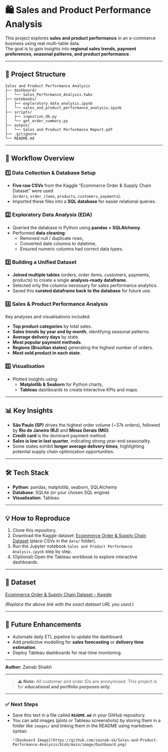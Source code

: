 # 🛍️ Sales and Product Performance Analysis

This project explores **sales and product performance** in an e-commerce business using real multi-table data.  
The goal is to gain insights into **regional sales trends, payment preferences, seasonal patterns, and product performance**.

---

## 📂 Project Structure

```
Sales and Product Performance Analysis
├── dashboard/
│   └── Sales_Performance_Analysis.twbx
├── notebooks/
│   ├── exploratory_data_analysis.ipynb
│   └── sales_and_product_performance_analysis.ipynb
├── scripts/
│   ├── ingestion_db.py
│   └── get_order_summary.py
├── output/
│   └── Sales and Product Performance Report.pdf
├── .gitignore
└── README.md
```

---

## 🚀 Workflow Overview

### 1️⃣ Data Collection & Database Setup

- **Five raw CSVs** from the Kaggle “Ecommerce Order & Supply Chain Dataset” were used  
  (`orders`, `order_items`, `products`, `customers`, `payments`).
- Imported these files into a **SQL database** for easier relational queries.

### 2️⃣ Exploratory Data Analysis (EDA)

- Queried the database in Python using **pandas + SQLAlchemy**.
- Performed **data cleaning**:
  - Removed null / duplicate rows,
  - Converted date columns to datetime,
  - Ensured numeric columns had correct data types.

### 3️⃣ Building a Unified Dataset

- **Joined multiple tables** (orders, order items, customers, payments, products) to create a single **analysis-ready dataframe**.
- Selected only the columns necessary for sales performance analytics.
- Saved this **curated dataframe back to the database** for future use.

### 4️⃣ Sales & Product Performance Analysis

Key analyses and visualisations included:

- **Top product categories** by total sales.
- **Sales trends by year and by month**, identifying seasonal patterns.
- **Average delivery days** by state.
- **Most popular payment methods**.
- **Regions (Brazilian states)** generating the highest number of orders.
- **Most sold product in each state**.

### 5️⃣ Visualisation

- Plotted insights using:
  - **Matplotlib & Seaborn** for Python charts,
  - **Tableau** dashboards to create interactive KPIs and maps.

---

## 📊 Key Insights

- **São Paulo (SP)** drives the highest order volume (~37k orders), followed by **Rio de Janeiro (RJ)** and **Minas Gerais (MG)**.
- **Credit card** is the dominant payment method.
- **Sales is low in last quarter**, indicating strong year-end seasonality.
- Some states exhibit **longer average delivery times**, highlighting potential supply chain optimization opportunities.

---

## 🛠️ Tech Stack

- **Python**: pandas, matplotlib, seaborn, SQLAlchemy
- **Database**: SQLite (or your chosen SQL engine)
- **Visualisation**: Tableau

---

## 💡 How to Reproduce

1. Clone this repository.
2. Download the Kaggle dataset: [Ecommerce Order & Supply Chain Dataset](https://www.kaggle.com/datasets/bytadit/ecommerce-order-dataset) (place CSVs in the `data/` folder).
3. Run the Jupyter notebook `Sales and Product Performance Analysis.ipynb` step by step.
4. (Optional) Open the Tableau workbook to explore interactive dashboards.

---

## 🔗 Dataset

[Ecommerce Order & Supply Chain Dataset – Kaggle](https://www.kaggle.com/)

_(Replace the above link with the exact dataset URL you used.)_

---

## 📌 Future Enhancements

- Automate daily ETL pipeline to update the dashboard.
- Add predictive modelling for **sales forecasting** or **delivery time estimation**.
- Deploy Tableau dashboards for real-time monitoring.

---

**Author:** Zainab Shaikh

---

> ⚠️ **Note:** All customer and order IDs are anonymised. This project is for **educational and portfolio purposes only**.

---

### ✅ Next Steps

- Save this text in a file called **`README.md`** in your GitHub repository.
- You can add images (plots or Tableau screenshots) by storing them in a folder like `images/` and linking them in the README using markdown syntax:
  ```
  ![Dasboard Image](https://github.com/zainab-sk/Sales-and-Product-Performance-Analysis/blob/main/image/Dashboard.png)
  ```
